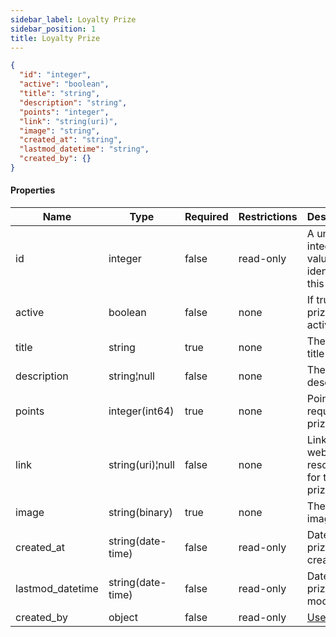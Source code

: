 ```yaml
---
sidebar_label: Loyalty Prize
sidebar_position: 1
title: Loyalty Prize
---
```


```json
{
  "id": "integer",
  "active": "boolean",
  "title": "string",
  "description": "string",
  "points": "integer",
  "link": "string(uri)",
  "image": "string",
  "created_at": "string",
  "lastmod_datetime": "string",
  "created_by": {}
}

```

#### Properties

| Name             | Type              | Required | Restrictions | Description                                   |
|------------------|-------------------|----------|--------------|-----------------------------------------------|
| id               | integer           | false    | read-only    | A unique integer value identifying this prize |
| active           | boolean           | false    | none         | If true, the prize is active                  |
| title            | string            | true     | none         | The prize title                               |
| description      | string¦null       | false    | none         | The prize description                         |
| points           | integer(int64)    | true     | none         | Points to request this prize                  |
| link             | string(uri)¦null  | false    | none         | Link to a web resource for this prize         |
| image            | string(binary)    | true     | none         | The prize image                               |
| created_at       | string(date-time) | false    | read-only    | Datetime of prize creation                    |
| lastmod_datetime | string(date-time) | false    | read-only    | Date of prize last modify                     |
| created_by       | object            | false    | read-only    | [User](/docs/apireference/v2/schemas/user)    |

